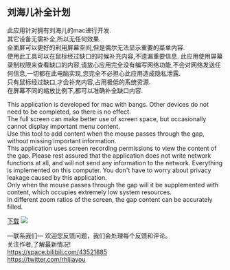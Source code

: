 ## 刘海儿补全计划

此应用针对拥有刘海儿的mac进行开发.  
其它设备无需补全,所以无任何效果.   
全面屏可以更好的利用屏幕空间,但是偶尔无法显示重要的菜单内容.   
使用此工具可以在鼠标经过缺口的时候补充内容,不遗漏重要信息.   此应用使用屏幕录制权限来查看缺口的内容,请放心应用完全没有编写网络功能,不会对网络发送任何信息,一切都在此电脑实现,您完全不必担心此应用造成隐私泄露.   
只有鼠标经过缺口,才会补充内容,占用极低的系统资源.   
在屏幕不同的缩放比例下,都可以准确补全缺口内容.   


This application is developed for mac with bangs. Other devices do not need to be completed, so there is no effect.   
The full screen can make better use of screen space, but occasionally cannot display important menu content.   
Use this tool to add content when the mouse passes through the gap, without missing important information.   
This application uses screen recording permissions to view the content of the gap. Please rest assured that the application does not write network functions at all, and will not send any information to the network. Everything is implemented on this computer. You don't have to worry about privacy leakage caused by this application.   
Only when the mouse passes through the gap will it be supplemented with content, which occupies extremely low system resources.   
In different zoom ratios of the screen, the gap content can be accurately filled.   

[下载](https://macosgame.com/notch.zip)
![](./1.png)

—联系我们—
欢迎您反馈问题，我们会处理每个反馈和评论。   
关注作者,了解最新情况!   
https://space.bilibili.com/43521885   
https://twitter.com/rhljiayou   
